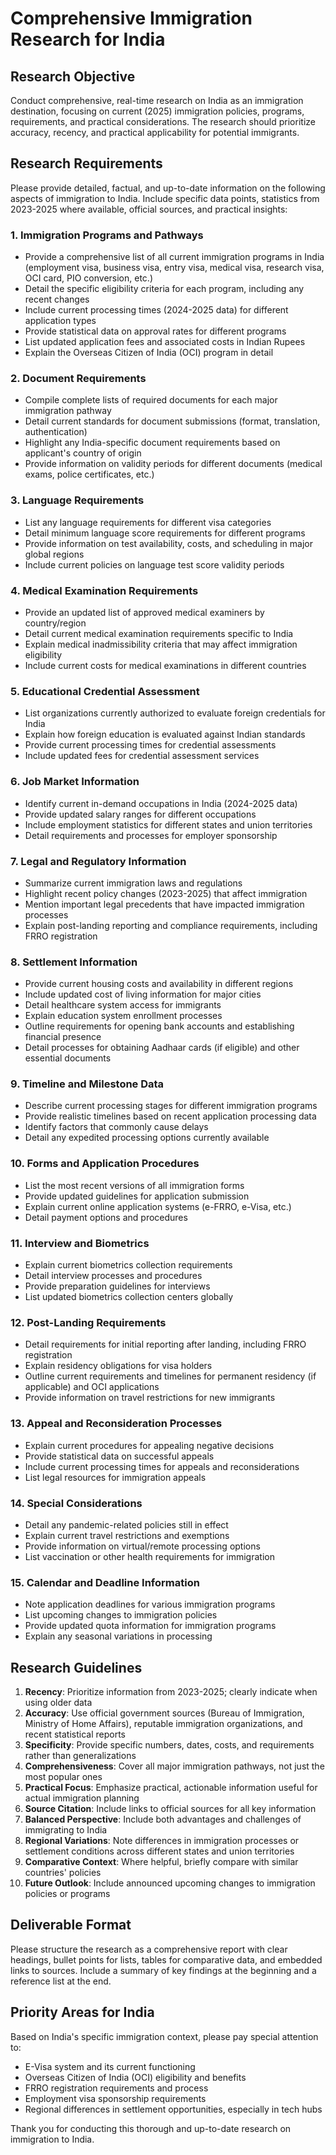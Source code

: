 # Comprehensive Immigration Research for India

## Research Objective
Conduct comprehensive, real-time research on India as an immigration destination, focusing on current (2025) immigration policies, programs, requirements, and practical considerations. The research should prioritize accuracy, recency, and practical applicability for potential immigrants.

## Research Requirements
Please provide detailed, factual, and up-to-date information on the following aspects of immigration to India. Include specific data points, statistics from 2023-2025 where available, official sources, and practical insights:

### 1. Immigration Programs and Pathways
- Provide a comprehensive list of all current immigration programs in India (employment visa, business visa, entry visa, medical visa, research visa, OCI card, PIO conversion, etc.)
- Detail the specific eligibility criteria for each program, including any recent changes
- Include current processing times (2024-2025 data) for different application types
- Provide statistical data on approval rates for different programs
- List updated application fees and associated costs in Indian Rupees
- Explain the Overseas Citizen of India (OCI) program in detail

### 2. Document Requirements
- Compile complete lists of required documents for each major immigration pathway
- Detail current standards for document submissions (format, translation, authentication)
- Highlight any India-specific document requirements based on applicant's country of origin
- Provide information on validity periods for different documents (medical exams, police certificates, etc.)

### 3. Language Requirements
- List any language requirements for different visa categories
- Detail minimum language score requirements for different programs
- Provide information on test availability, costs, and scheduling in major global regions
- Include current policies on language test score validity periods

### 4. Medical Examination Requirements
- Provide an updated list of approved medical examiners by country/region
- Detail current medical examination requirements specific to India
- Explain medical inadmissibility criteria that may affect immigration eligibility
- Include current costs for medical examinations in different countries

### 5. Educational Credential Assessment
- List organizations currently authorized to evaluate foreign credentials for India
- Explain how foreign education is evaluated against Indian standards
- Provide current processing times for credential assessments
- Include updated fees for credential assessment services

### 6. Job Market Information
- Identify current in-demand occupations in India (2024-2025 data)
- Provide updated salary ranges for different occupations
- Include employment statistics for different states and union territories
- Detail requirements and processes for employer sponsorship

### 7. Legal and Regulatory Information
- Summarize current immigration laws and regulations
- Highlight recent policy changes (2023-2025) that affect immigration
- Mention important legal precedents that have impacted immigration processes
- Explain post-landing reporting and compliance requirements, including FRRO registration

### 8. Settlement Information
- Provide current housing costs and availability in different regions
- Include updated cost of living information for major cities
- Detail healthcare system access for immigrants
- Explain education system enrollment processes
- Outline requirements for opening bank accounts and establishing financial presence
- Detail processes for obtaining Aadhaar cards (if eligible) and other essential documents

### 9. Timeline and Milestone Data
- Describe current processing stages for different immigration programs
- Provide realistic timelines based on recent application processing data
- Identify factors that commonly cause delays
- Detail any expedited processing options currently available

### 10. Forms and Application Procedures
- List the most recent versions of all immigration forms
- Provide updated guidelines for application submission
- Explain current online application systems (e-FRRO, e-Visa, etc.)
- Detail payment options and procedures

### 11. Interview and Biometrics
- Explain current biometrics collection requirements
- Detail interview processes and procedures
- Provide preparation guidelines for interviews
- List updated biometrics collection centers globally

### 12. Post-Landing Requirements
- Detail requirements for initial reporting after landing, including FRRO registration
- Explain residency obligations for visa holders
- Outline current requirements and timelines for permanent residency (if applicable) and OCI applications
- Provide information on travel restrictions for new immigrants

### 13. Appeal and Reconsideration Processes
- Explain current procedures for appealing negative decisions
- Provide statistical data on successful appeals
- Include current processing times for appeals and reconsiderations
- List legal resources for immigration appeals

### 14. Special Considerations
- Detail any pandemic-related policies still in effect
- Explain current travel restrictions and exemptions
- Provide information on virtual/remote processing options
- List vaccination or other health requirements for immigration

### 15. Calendar and Deadline Information
- Note application deadlines for various immigration programs
- List upcoming changes to immigration policies
- Provide updated quota information for immigration programs
- Explain any seasonal variations in processing

## Research Guidelines
1. **Recency**: Prioritize information from 2023-2025; clearly indicate when using older data
2. **Accuracy**: Use official government sources (Bureau of Immigration, Ministry of Home Affairs), reputable immigration organizations, and recent statistical reports
3. **Specificity**: Provide specific numbers, dates, costs, and requirements rather than generalizations
4. **Comprehensiveness**: Cover all major immigration pathways, not just the most popular ones
5. **Practical Focus**: Emphasize practical, actionable information useful for actual immigration planning
6. **Source Citation**: Include links to official sources for all key information
7. **Balanced Perspective**: Include both advantages and challenges of immigrating to India
8. **Regional Variations**: Note differences in immigration processes or settlement conditions across different states and union territories
9. **Comparative Context**: Where helpful, briefly compare with similar countries' policies
10. **Future Outlook**: Include announced upcoming changes to immigration policies or programs

## Deliverable Format
Please structure the research as a comprehensive report with clear headings, bullet points for lists, tables for comparative data, and embedded links to sources. Include a summary of key findings at the beginning and a reference list at the end.

## Priority Areas for India
Based on India's specific immigration context, please pay special attention to:
- E-Visa system and its current functioning
- Overseas Citizen of India (OCI) eligibility and benefits
- FRRO registration requirements and process
- Employment visa sponsorship requirements
- Regional differences in settlement opportunities, especially in tech hubs

Thank you for conducting this thorough and up-to-date research on immigration to India.
